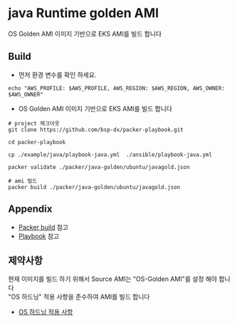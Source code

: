 # java Runtime golden AMI 

OS Golden AMI 이미지 기반으로 EKS AMI를 빌드 합니다 


Build
----------
- 먼저 환경 변수를 확인 하세요.
```shell
echo "AWS_PROFILE: $AWS_PROFILE, AWS_REGION: $AWS_REGION, AWS_OWNER: $AWS_OWNER"
```
- OS Golden AMI 이미지 기반으로 EKS AMI를 빌드 합니다 
```shell
# project 체크아웃
git clone https://github.com/bsp-dx/packer-playbook.git

cd packer-playbook

cp ./example/java/playbook-java.yml  ./ansible/playbook-java.yml 

packer validate ./packer/java-golden/ubuntu/javagold.json

# ami 빌드 
packer build ./packer/java-golden/ubuntu/javagold.json
```

Appendix
----------

- [Packer build](./ubuntu/javagold.json) 참고 
- [Playbook](../../example/java/playbook-java.yml) 참고  

제약사항
----------
현재 이미지를 빌드 하기 위해서 Source AMI는 "OS-Golden AMI"를 설정 해야 합니다 \
"OS 하드닝" 적용 사항을 준수하여 AMI를 빌드 합니다

- [OS 하드닝 적용 사항](../os-hardening/README.md#os-하드닝-적용-내용)